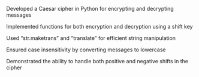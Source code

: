 Developed a Caesar cipher in Python for encrypting and decrypting messages 

Implemented functions for both encryption and decryption using a shift key 

Used “str.maketrans” and “translate” for efficient string manipulation 

Ensured case insensitivity by converting messages to lowercase 

Demonstrated the ability to handle both positive and negative shifts in the cipher 
